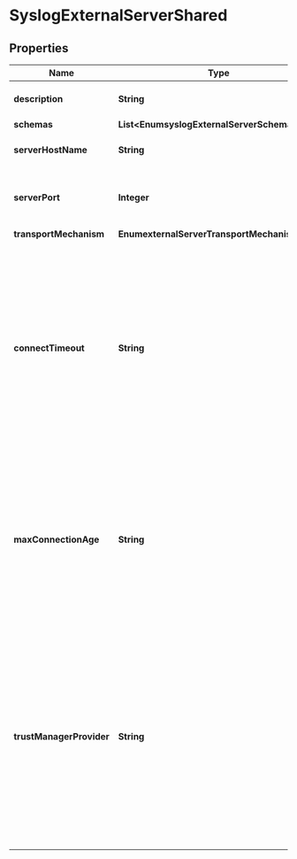 

# SyslogExternalServerShared


## Properties

| Name | Type | Description | Notes |
|------------ | ------------- | ------------- | -------------|
|**description** | **String** | A description for this External Server |  [optional] |
|**schemas** | **List&lt;EnumsyslogExternalServerSchemaUrn&gt;** |  |  |
|**serverHostName** | **String** | The address of the syslog server. |  |
|**serverPort** | **Integer** | The port on which the syslog server accepts connections. |  [optional] |
|**transportMechanism** | **EnumexternalServerTransportMechanismProp** |  |  |
|**connectTimeout** | **String** | Specifies the maximum length of time to wait for a connection to be established before giving up and considering the server unavailable. This will only be used when communicating with the syslog server over TCP (with or without TLS encryption). |  [optional] |
|**maxConnectionAge** | **String** | The maximum length of time that TCP connections should remain established. This will be ignored for UDP-based connections. A zero duration indicates that no maximum age will be imposed. |  [optional] |
|**trustManagerProvider** | **String** | A trust manager provider that will be used to determine whether to trust the certificate chain presented by the syslog server when communication is encrypted with TLS. This property will be ignored when not using TLS encryption. |  [optional] |



